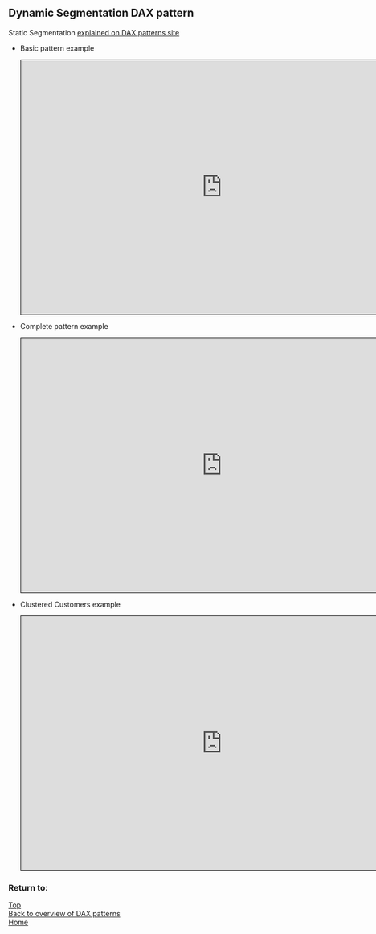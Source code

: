 <style>
    iframe {
      border: 1px solid black;
      width: 800px;
      height: 506px;
    }
</style>


## Dynamic Segmentation DAX pattern

Static Segmentation	[explained on DAX patterns site](https://www.daxpatterns.com/dynamic-segmentation/)

- Basic pattern example
    
    <iframe id="iframe-ds1" title="Dynamic-Segmentation-1" importance="low" allow="fullscreen"
    src="https://app.powerbi.com/view?r=eyJrIjoiYjAyZTM2MTktODg1YS00NGEyLWIxYzItZGMxNzMwNmZjNTNlIiwidCI6Ijg1OTBlYTFlLTdiMjctNDJlNS04MTdmLTZjOGYzNzE5ZjMxNCJ9">
    </iframe>
    

- Complete pattern example
    
    <iframe id="iframe-ds2" title="Dynamic-Segmentation-2" importance="low"  allow="fullscreen" 
    src="https://app.powerbi.com/view?r=eyJrIjoiNDkyMDViNjQtYTc4Yi00NGRiLWEwYzUtOTg3MTAzOTZmMjIxIiwidCI6Ijg1OTBlYTFlLTdiMjctNDJlNS04MTdmLTZjOGYzNzE5ZjMxNCJ9">
    </iframe>
           
- Clustered Customers example

    <iframe id="iframe-ds3" title="Dynamic-Segmentation-3" importance="low"  allow="fullscreen" 
    src="https://app.powerbi.com/view?r=eyJrIjoiNDkyMDViNjQtYTc4Yi00NGRiLWEwYzUtOTg3MTAzOTZmMjIxIiwidCI6Ijg1OTBlYTFlLTdiMjctNDJlNS04MTdmLTZjOGYzNzE5ZjMxNCJ9">
    </iframe>
     
    
### Return to: 
[Top](#dynamic-segmentation-dax-pattern)  
[Back to overview of DAX patterns](/Power-BI-samples-DAX-patterns)  
[Home](/.)
